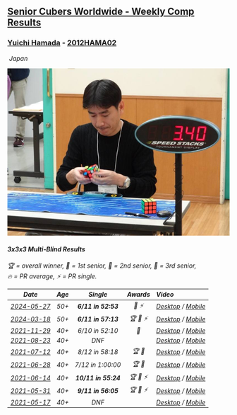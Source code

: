 <style>table {white-space: nowrap;}</style>
<link rel="stylesheet" type="text/css" href="/scw-comp/css/flags.css" />

## [Senior Cubers Worldwide - Weekly Comp Results](/scw-comp/results/)
### [Yuichi Hamada](README.md) - [2012HAMA02](https://www.worldcubeassociation.org/persons/2012HAMA02?event=333mbf)

<i class="flag flag-JP" />&nbsp;Japan

![Yuichi Hamada](1560444984.jpg)

#### 3x3x3 Multi-Blind Results

<span style="white-space: nowrap;">🏆 = overall winner</span>, <span style="white-space: nowrap;">🥇 = 1st senior</span>, <span style="white-space: nowrap;">🥈 = 2nd senior</span>, <span style="white-space: nowrap;">🥉 = 3rd senior</span>, <span style="white-space: nowrap;">🔥 = PR average</span>, <span style="white-space: nowrap;">⚡ = PR single</span>.

| Date | Age | Single | Awards | Video |
| :--: | :--: | :--: | :--: | :-- |
| [2024-05-27](../../results/2024-05-27/333mbf.md) | 50+ | **6/11 in 52:53** | 🥈 ⚡ | [Desktop](https://www.facebook.com/events/475143954967359/permalink/478766847938403) / [Mobile](https://m.facebook.com/events/475143954967359?view=permalink&id=478766847938403) |
| [2024-03-18](../../results/2024-03-18/333mbf.md) | 50+ | **6/11 in 57:13** | 🏆 🥇 ⚡ | [Desktop](https://www.facebook.com/1849183990/videos/1083712716238620) / [Mobile](https://m.facebook.com/1849183990/videos/1083712716238620) |
| [2021-11-29](../../results/2021-11-29/333mbf.md) | 40+ | 6/10 in 52:10 | 🥈 | [Desktop](https://www.facebook.com/1849183990/videos/422130656279795) / [Mobile](https://m.facebook.com/1849183990/videos/422130656279795) |
| [2021-08-23](../../results/2021-08-23/333mbf.md) | 40+ | DNF |  | [Desktop](https://www.facebook.com/events/222639079875755/permalink/231592062313790) / [Mobile](https://m.facebook.com/events/222639079875755?view=permalink&id=231592062313790) |
| [2021-07-12](../../results/2021-07-12/333mbf.md) | 40+ | 8/12 in 58:18 | 🏆 🥇 | [Desktop](https://www.facebook.com/events/360990112107566/permalink/363761671830410) / [Mobile](https://m.facebook.com/events/360990112107566?view=permalink&id=363761671830410) |
| [2021-06-28](../../results/2021-06-28/333mbf.md) | 40+ | 7/12 in 1:00:00 | 🏆 🥇 | [Desktop](https://www.facebook.com/events/491249025468372/permalink/494821528444455) / [Mobile](https://m.facebook.com/events/491249025468372?view=permalink&id=494821528444455) |
| [2021-06-14](../../results/2021-06-14/333mbf.md) | 40+ | **10/11 in 55:24** | 🏆 🥇 ⚡ | [Desktop](https://www.facebook.com/events/1486483778369091/permalink/1490555891295213) / [Mobile](https://m.facebook.com/events/1486483778369091?view=permalink&id=1490555891295213) |
| [2021-05-31](../../results/2021-05-31/333mbf.md) | 40+ | **9/11 in 56:05** | 🏆 🥇 ⚡ | [Desktop](https://www.facebook.com/1849183990/videos/10215445072440523) / [Mobile](https://m.facebook.com/1849183990/videos/10215445072440523) |
| [2021-05-17](../../results/2021-05-17/333mbf.md) | 40+ | DNF |  | [Desktop](https://www.facebook.com/1849183990/videos/10215407449819981) / [Mobile](https://m.facebook.com/1849183990/videos/10215407449819981) |


<!-- Global site tag (gtag.js) - Google Analytics -->
<script async src="https://www.googletagmanager.com/gtag/js?id=UA-86348435-3"></script>
<script>window.dataLayer = window.dataLayer || []; function gtag() {dataLayer.push(arguments);} gtag('js', new Date()); gtag('config', 'UA-86348435-3');</script>
